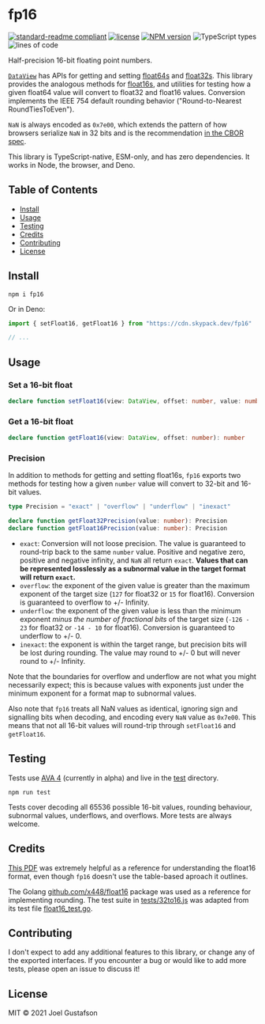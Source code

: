 # fp16

[![standard-readme compliant](https://img.shields.io/badge/readme%20style-standard-brightgreen.svg)](https://github.com/RichardLitt/standard-readme) [![license](https://img.shields.io/github/license/joeltg/fp16)](https://opensource.org/licenses/MIT) [![NPM version](https://img.shields.io/npm/v/fp16)](https://www.npmjs.com/package/fp16) ![TypeScript types](https://img.shields.io/npm/types/fp16) ![lines of code](https://img.shields.io/tokei/lines/github/joeltg/fp16)

Half-precision 16-bit floating point numbers.

[`DataView`](https://developer.mozilla.org/en-US/docs/Web/JavaScript/Reference/Global_Objects/DataView) has APIs for getting and setting [float64s](https://en.wikipedia.org/wiki/Double-precision_floating-point_format) and [float32s](https://en.wikipedia.org/wiki/Single-precision_floating-point_format). This library provides the analogous methods for [float16s](https://en.wikipedia.org/wiki/Half-precision_floating-point_format), and utilities for testing how a given float64 value will convert to float32 and float16 values. Conversion implements the IEEE 754 default rounding behavior ("Round-to-Nearest RoundTiesToEven").

`NaN` is always encoded as `0x7e00`, which extends the pattern of how browsers serialize `NaN` in 32 bits and is the recommendation [in the CBOR spec](https://www.rfc-editor.org/rfc/rfc8949.html#name-deterministically-encoded-c).

This library is TypeScript-native, ESM-only, and has zero dependencies. It works in Node, the browser, and Deno.

## Table of Contents

- [Install](#install)
- [Usage](#usage)
- [Testing](#testing)
- [Credits](#credits)
- [Contributing](#contributing)
- [License](#license)

## Install

```
npm i fp16
```

Or in Deno:

```typescript
import { setFloat16, getFloat16 } from "https://cdn.skypack.dev/fp16"

// ...
```

## Usage

### Set a 16-bit float

```typescript
declare function setFloat16(view: DataView, offset: number, value: number): void
```

### Get a 16-bit float

```typescript
declare function getFloat16(view: DataView, offset: number): number
```

### Precision

In addition to methods for getting and setting float16s, `fp16` exports two methods for testing how a given `number` value will convert to 32-bit and 16-bit values.

```typescript
type Precision = "exact" | "overflow" | "underflow" | "inexact"

declare function getFloat32Precision(value: number): Precision
declare function getFloat16Precision(value: number): Precision
```

- `exact`: Conversion will not loose precision. The value is guaranteed to round-trip back to the same `number` value. Positive and negative zero, positive and negative infinity, and `NaN` all return `exact`. **Values that can be represented losslessly as a subnormal value in the target format will return `exact`.**
- `overflow`: the exponent of the given value is greater than the maximum exponent of the target size (`127` for float32 or `15` for float16). Conversion is guaranteed to overflow to +/- Infinity.
- `underflow`: the exponent of the given value is less than the minimum exponent _minus the number of fractional bits_ of the target size (`-126 - 23` for float32 or `-14 - 10` for float16). Conversion is guaranteed to underflow to +/- 0.
- `inexact`: the exponent is within the target range, but precision bits will be lost during rounding. The value may round to +/- 0 but will never round to +/- Infinity.

Note that the boundaries for overflow and underflow are not what you might necessarily expect; this is because values with exponents just under the minimum exponent for a format map to subnormal values.

Also note that `fp16` treats all NaN values as identical, ignoring sign and signalling bits when decoding, and encoding every `NaN` value as `0x7e00`. This means that not all 16-bit values will round-trip through `setFloat16` and `getFloat16`.

## Testing

Tests use [AVA 4](https://github.com/avajs/ava) (currently in alpha) and live in the [test](./test/) directory.

```
npm run test
```

Tests cover decoding all 65536 possible 16-bit values, rounding behaviour, subnormal values, underflows, and overflows. More tests are always welcome.

## Credits

[This PDF](http://fox-toolkit.org/ftp/fasthalffloatconversion.pdf) was extremely helpful as a reference for understanding the float16 format, even though `fp16` doesn't use the table-based aproach it outlines.

The Golang [github.com/x448/float16](https://github.com/x448/float16) package was used as a reference for implementing rounding. The test suite in [tests/32to16.js](./test/32to16.js) was adapted from its test file [float16_test.go](https://github.com/x448/float16/blob/master/float16_test.go).

## Contributing

I don't expect to add any additional features to this library, or change any of the exported interfaces. If you encounter a bug or would like to add more tests, please open an issue to discuss it!

## License

MIT © 2021 Joel Gustafson
